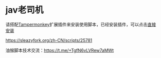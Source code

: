 # jav老司机

请搭配<a href="https://chrome.google.com/webstore/detail/tampermonkey/dhdgffkkebhmkfjojejmpbldmpobfkfo" target="_blank">Tampermonkey</a>扩展插件来安装使用脚本，已经安装插件，可以点击<a href="https://github.com/hobbyfang/javOldDriver/raw/master/JavOldDriver.user.js">直接安装</a>

https://sleazyfork.org/zh-CN/scripts/25781

油猴脚本技术交流：https://t.me/+TgfN6vLVRew7aMWt
